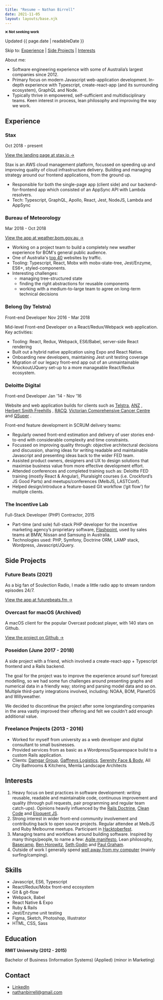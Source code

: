 ```yaml
---
title: "Resume — Nathan Birrell"
date: 2021-11-05
layout: layouts/base.njk
---
```


<small>❌ **Not seeking work**</small>

Updated <time datetime="{{ page.date | htmlDateString }}">{{ page.date | readableDate }}</time>

Skip to: [Experience](#experience) | [Side Projects](#side-projects) | [Interests](#interests)

About me:

- Software engineering experience with some of Australia’s largest companies since 2012.
- Primary focus on modern Javascript web-application development. In-depth experience with Typescript, create-react-app (and its surrounding ecosystem), GraphQL and Node.
- Typically thrive in empowered, self-sufficient and multidisciplinary teams. Keen interest in process, lean philosophy and improving the way we work.

## Experience

### Stax

Oct 2018 - present

[View the landing page at stax.io →](https://stax.io/)

Stax is an AWS cloud management platform, focussed on speeding up and improving quality of cloud infrastructure delivery. Building and managing strategy around our frontend applications, from the ground up.

- Responsible for both the single-page app (client side) and our backend-for-frontend app which consisted of an AppSync API with Lambda resolvers.
- Tech: Typescript, GraphQL, Apollo, React, Jest, NodeJS, Lambda and AppSync

### Bureau of Meteorology

Mar 2018 - Oct 2018

[View the app at weather.bom.gov.au →](https://weather.bom.gov.au/)

- Working on a project team to build a completely new weather experience for BOM's general public audience.
- One of Australia's [top 40](https://www.alexa.com/topsites/countries/AU) websites by traffic.
- Tooling: Typescript, React, Mobx with mobx-state-tree, Jest/Enzyme, ES6+, styled-components.
- Interesting challenges:
  - managing tree-structured state
  - finding the right abstractions for reusable components
  - working with a medium-to-large team to agree on long-term technical decisions

### Belong (by Telstra)

Front-end Developer Nov 2016 - Mar 2018

Mid-level Front-end Developer on a React/Redux/Webpack web application. Key activities:

- Tooling: React, Redux, Webpack, ES6/Babel, server-side React rendering
- Built out a hybrid native application using Expo and React Native.
- Onboarding new developers, maintaining Jest unit testing coverage
- Migration of our legacy front-end app out of an unmaintainable Knockout/JQuery set-up to a more manageable React/Redux ecosystem.

### Deloitte Digital

Front-end Developer Jan '14 - Nov '16

Website and web application builds for clients such as [Telstra](https://www.telstra.com.au), [ANZ](https://www.anz.com.au/personal/) , [Herbert Smith Freehills](https://www.herbertsmithfreehills.com) , [RACQ](https://www.racq.com.au), [Victorian Comprehensive Cancer Centre](https://conexus.victorianccc.org.au) and [QSuper](https://qsuper.qld.gov.au) .

Front-end feature development in SCRUM delivery teams:

- Regularly owned front-end estimation and delivery of user stories end-to-end with considerable complexity and time constraints.
- Focussed on improving quality through: objective architectural decisions and discussion, sharing ideas for writing readable and maintainable Javascript and presenting ideas back to the wider FED team.
- Assisted product owners, designers and UX to design solutions that maximise business value from more effective development effort.
- Attended conferences and completed training such as: Deloitte FED training (mostly React & Angular), Pluralsight courses (i.e. Crockford’s JS Good Parts) and meetups/conferences (MelbJS, LASTConf).
- Helped design/introduce a feature-based Git workflow (‘git flow’) for multiple clients.

### The Incentive Lab

Full-Stack Developer (PHP) Contractor, 2015

- Part-time (and sole) full-stack PHP developer for the incentive marketing agency’s proprietary software, [Flashpoint](www.theflashpointapp.com), used by sales teams at BMW, Nissan and Samsung in Australia.
- Technologies used: PHP, Symfony, Doctrine ORM, LAMP stack, Wordpress, Javascript/JQuery.

## Side Projects

### Future Beats (2021)

As a big fan of Soulection Radio, I made a little radio app to stream random episodes 24/7.

[View the app at futurebeats.fm →](https://futurebeats.fm)

### Overcast for macOS (Archived)

A macOS client for the popular Overcast podcast player, with 140 stars on Github.

[View the project on Github →](https://github.com/nathanbirrell/overcast-macos)

### Poseidon (June 2017 - 2018)

A side project with a friend, which involved a create-react-app + Typescript frontend and a Rails backend.

The goal for the project was to improve the experience around surf forecast modelling, so we had some fun challenges around presenting graphs and numerical data in a friendly way; storing and parsing model data and so on. Multiple third-party integrations involved, including: NOAA, BOM, PlanetOS and Willyweather.

We decided to discontinue the project after some longstanding companies in the area vastly improved their offering and felt we couldn't add enough additional value.

### Freelance Projects (2013 - 2016)

- Worked for myself from university as a web developer and digital consultant to small businesses.
- Provided services from as basic as a Wordpress/Squarespace build to a custom Rails application.
- Clients: [Damgar Group](http://damgargroup.com.au/), [Gaffneys Logistics](http://gaffneys.com.au/), [Serenity Face & Body](http://serenityfaceandbody.com.au/), All City Bathrooms & Kitchens, Memla Landscape Architects

## Interests

1.  Heavy focus on best practices in software development: writing reusable, readable and maintainable code, continuous improvement and quality (through pull requests, pair programming and regular team catch-ups). Opinions heavily influenced by the [Rails Doctrine](http://rubyonrails.org/doctrine/), [Clean Code](https://www.amazon.com/Clean-Code-Handbook-Software-Craftsmanship/dp/0132350882) and [Eloquent JS](http://eloquentjavascript.net/).
2.  Strong interest in wider front-end community involvement and contributing back to open source projects. Regular attendee at MelbJS and Ruby Melbourne meetups. Participant in [Hacktoberfest](https://hacktoberfest.digitalocean.com/).
3.  Managing teams and workflows around building software. Inspired by many things/people, to name a few: [Agile manifesto](http://agilemanifesto.org/), Lean philosophy, [Basecamp](https://m.signalvnoise.com/), [Ben Horowitz](https://www.amazon.com/Hard-Thing-About-Things-Building/dp/0062273205), [Seth Godin](http://sethgodin.typepad.com/) and [Paul Graham](http://www.paulgraham.com/articles.html).
4.  Outside of work I generally spend [well away from my computer](https://instagram.com/nathanbirrell) (mainly surfing/camping).

## Skills

- Javascript, ES6, Typescript
- React/Redux/Mobx front-end ecosystem
- Git & git-flow
- Webpack, Babel
- React Native & Expo
- Ruby & Rails
- Jest/Enzyme unit testing
- Figma, Sketch, Photoshop, Illustrator
- HTML, CSS, Sass

## Education

**RMIT University (2012 - 2015)**

Bachelor of Business (Information Systems) (Applied) (minor in Marketing)

## Contact

- [LinkedIn](https://www.linkedin.com/in/nathanbirrell)
- [nathanbirrell@gmail.com](mailto:nathanbirrell@gmail.com)
